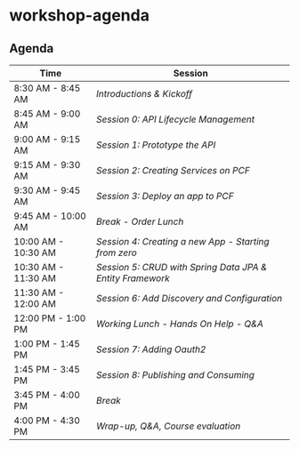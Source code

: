# workshop-agenda

## Agenda

Time | Session
---- | -------
8:30 AM - 8:45 AM   | _Introductions & Kickoff_
8:45 AM - 9:00 AM   | _Session 0: API Lifecycle Management_
9:00 AM - 9:15 AM   | _Session 1: Prototype the API_ 
9:15 AM - 9:30 AM   | _Session 2: Creating Services on PCF_
9:30 AM - 9:45 AM   | _Session 3: Deploy an app to PCF_
9:45 AM - 10:00 AM  | _Break - Order Lunch_
10:00 AM - 10:30 AM | _Session 4: Creating a new App - Starting from zero_
10:30 AM - 11:30 AM | _Session 5: CRUD with Spring Data JPA & Entity Framework_
11:30 AM - 12:00 AM | _Session 6: Add Discovery and Configuration_
12:00 PM - 1:00 PM  | _Working Lunch - Hands On Help - Q&A_
1:00 PM - 1:45 PM   | _Session 7: Adding Oauth2_
1:45 PM - 3:45 PM   | _Session 8: Publishing and Consuming_
3:45 PM - 4:00 PM   | _Break_
4:00 PM - 4:30 PM   | _Wrap-up, Q&A, Course evaluation_